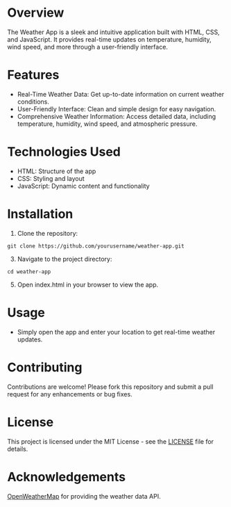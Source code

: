 # Overview
The Weather App is a sleek and intuitive application built with HTML, CSS, and JavaScript. It provides real-time updates on temperature, humidity, wind speed, and more through a user-friendly interface.

# Features
* Real-Time Weather Data: Get up-to-date information on current weather conditions.
* User-Friendly Interface: Clean and simple design for easy navigation.
* Comprehensive Weather Information: Access detailed data, including temperature, humidity, wind speed, and atmospheric pressure.

# Technologies Used
* HTML: Structure of the app
* CSS: Styling and layout
* JavaScript: Dynamic content and functionality

# Installation
1. Clone the repository:
```
git clone https://github.com/yourusername/weather-app.git
```
3. Navigate to the project directory:
```
cd weather-app
```
5. Open index.html in your browser to view the app.

# Usage
* Simply open the app and enter your location to get real-time weather updates.

# Contributing
Contributions are welcome! Please fork this repository and submit a pull request for any enhancements or bug fixes.

# License
This project is licensed under the MIT License - see the [LICENSE](https://github.com/danvluewubley/weather-app/blob/main/LICENSE) file for details.

# Acknowledgements
[OpenWeatherMap](https://openweathermap.org/api) for providing the weather data API.

